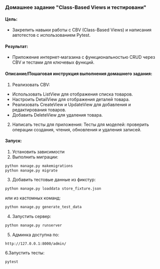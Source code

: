 ### Домашнее задание "Class-Based Views и тестировани"
#### Цель:
- Закрепить навыки работы с CBV (Class-Based Views) и написания автотестов с использованием Pytest.
#### Результат:
- Приложение интернет-магазина с функциональностью CRUD через CBV и тестами для ключевых функций.
#### Описание/Пошаговая инструкция выполнения домашнего задания:
1. Реализовать CBV:
- Использовать ListView для отображения списка товаров.
- Настроить DetailView для отображения деталей товара.
- Реализовать CreateView и UpdateView для добавления и редактирования товаров.
- Добавить DeleteView для удаления товара.
2. Написать тесты для приложения:
Тесты для моделей: проверить операции создания, чтения, обновления и удаления записей.

#### Запуск:
1. Установить зависимости
2. Выполнить миграции: 
```python
python manage.py makemigrations
python manage.py migrate
```
3. Добавить тестовые данные из фикстур:
```python
python manage.py loaddata store_fixture.json
```
или из кастомных команд: 
```python
python manage.py generate_test_data
```
4. Запустить сервер:
```python    
python manage.py runserver
```
5. Админка доступна по:
``` http
http://127.0.0.1:8000/admin/
```
6.Запустить тесты:
```python    
pytest
```

